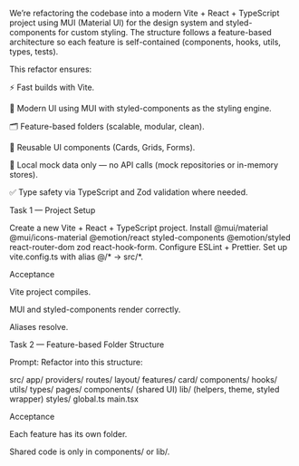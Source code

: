 We’re refactoring the codebase into a modern Vite + React + TypeScript project using MUI (Material UI) for the design system and styled-components for custom styling. The structure follows a feature-based architecture so each feature is self-contained (components, hooks, utils, types, tests).

This refactor ensures:

⚡ Fast builds with Vite.

🎨 Modern UI using MUI with styled-components as the styling engine.

🗂 Feature-based folders (scalable, modular, clean).

🧩 Reusable UI components (Cards, Grids, Forms).

🔄 Local mock data only — no API calls (mock repositories or in-memory stores).

✅ Type safety via TypeScript and Zod validation where needed.


Task 1 — Project Setup

Create a new Vite + React + TypeScript project.
Install @mui/material @mui/icons-material @emotion/react styled-components @emotion/styled react-router-dom zod react-hook-form.
Configure ESLint + Prettier.
Set up vite.config.ts with alias @/* → src/*.

Acceptance

Vite project compiles.

MUI and styled-components render correctly.

Aliases resolve.



Task 2 — Feature-based Folder Structure

Prompt: Refactor into this structure:

src/
  app/
    providers/
    routes/
    layout/
  features/
    card/
      components/
      hooks/
      utils/
      types/
      pages/
  components/ (shared UI)
  lib/ (helpers, theme, styled wrapper)
  styles/
    global.ts
  main.tsx


Acceptance

Each feature has its own folder.

Shared code is only in components/ or lib/.

